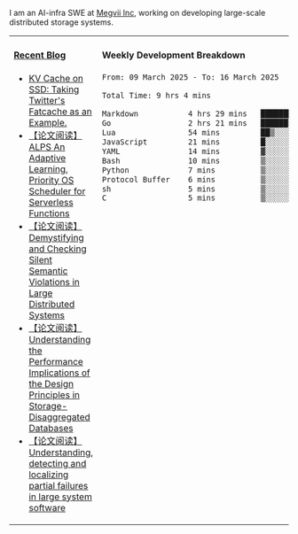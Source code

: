 I am an AI-infra SWE at [Megvii Inc](https://en.megvii.com/), working on developing large-scale distributed storage systems.

<table width="960px">
<tr>
<td valign="top" width="50%">

#### <a href="https://www.kongjun18.me" target="_blank">Recent Blog</a>

<!-- BLOG-POST-LIST:START -->
- [KV Cache on SSD: Taking Twitter&#39;s Fatcache as an Example.](https://kongjun18.github.io/posts/kv-cache-on-disk-taking-twitters-fatcache-as-an-example/)
- [【论文阅读】ALPS An Adaptive Learning, Priority OS Scheduler for Serverless Functions](https://kongjun18.github.io/posts/alps-an-adaptive-learning-priority-os-scheduler-for-serverless-functions/)
- [【论文阅读】Demystifying and Checking Silent Semantic Violations in Large Distributed Systems](https://kongjun18.github.io/posts/demystifying-and-checking-silent-semantic-violations-in-large-distributed-systems/)
- [【论文阅读】Understanding the Performance Implications of the Design Principles in Storage-Disaggregated Databases](https://kongjun18.github.io/posts/understanding-the-performance-implications-of-the-design-principles-in-storage-disaggregated-databases/)
- [【论文阅读】Understanding, detecting and localizing partial failures in large system software](https://kongjun18.github.io/posts/understanding-detecting-and-localizing-partial-failures-in-large-system-software/)
<!-- BLOG-POST-LIST:END -->

</td>
<td valign="top" width="50%">

#### Weekly Development Breakdown

<!--START_SECTION:waka-->

```txt
From: 09 March 2025 - To: 16 March 2025

Total Time: 9 hrs 4 mins

Markdown           4 hrs 29 mins   ████████████▒░░░░░░░░░░░░   49.49 %
Go                 2 hrs 21 mins   ██████▒░░░░░░░░░░░░░░░░░░   25.93 %
Lua                54 mins         ██▒░░░░░░░░░░░░░░░░░░░░░░   09.99 %
JavaScript         21 mins         █░░░░░░░░░░░░░░░░░░░░░░░░   03.85 %
YAML               14 mins         ▓░░░░░░░░░░░░░░░░░░░░░░░░   02.71 %
Bash               10 mins         ▒░░░░░░░░░░░░░░░░░░░░░░░░   01.89 %
Python             7 mins          ▒░░░░░░░░░░░░░░░░░░░░░░░░   01.37 %
Protocol Buffer    6 mins          ▒░░░░░░░░░░░░░░░░░░░░░░░░   01.12 %
sh                 5 mins          ▒░░░░░░░░░░░░░░░░░░░░░░░░   01.03 %
C                  5 mins          ▒░░░░░░░░░░░░░░░░░░░░░░░░   00.96 %
```

<!--END_SECTION:waka-->
</td>
</tr>

</table>
